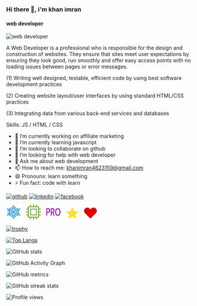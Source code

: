 ### Hi there 👋, i'm khan imran
#### web developer
![web developer](https://media-exp1.licdn.com/dms/image/D5603AQECRpcLyQMmrQ/profile-displayphoto-shrink_200_200/0/1665593746452?e=1671062400&v=beta&t=5Mnv2SMTXl-LgPtsLxAqSkBqjJ5aSjvGkNdIjihwxmk)

A Web Developer is a professional who is responsible for the design and construction of websites. They ensure that sites meet user expectations by ensuring they look good, run smoothly and offer easy access points with no loading issues between pages or error messages.

(1)   Writing well designed, testable, efficient code by using best software development practices

(2)   Creating website layout/user interfaces by using standard HTML/CSS practices

(3)   Integrating data from various back-end services and databases



Skills: JS / HTML / CSS

- 🔭 I’m currently working on affiliate marketing 
- 🌱 I’m currently learning javascript 
- 👯 I’m looking to collaborate on github 
- 🤔 I’m looking for help with web developer 
- 💬 Ask me about web development 
- 📫 How to reach me: khanimran4623159@gmail.com 
- 😄 Pronouns: learn something 
- ⚡ Fun fact: code with learn 


[<img src='https://cdn.jsdelivr.net/npm/simple-icons@3.0.1/icons/github.svg' alt='github' height='40'>](https://github.com/https://github.com/imran3191)  [<img src='https://cdn.jsdelivr.net/npm/simple-icons@3.0.1/icons/linkedin.svg' alt='linkedin' height='40'>](https://www.linkedin.com/in/https://www.linkedin.com/in/khan-imran-119b7a1b8//)  [<img src='https://cdn.jsdelivr.net/npm/simple-icons@3.0.1/icons/facebook.svg' alt='facebook' height='40'>](https://www.facebook.com/https://web.facebook.com/sunami.khan.104)  

<a href='https://archiveprogram.github.com/'><img src='https://raw.githubusercontent.com/acervenky/animated-github-badges/master/assets/acbadge.gif' width='40' height='40'></a> <a href='https://docs.github.com/en/developers'><img src='https://raw.githubusercontent.com/acervenky/animated-github-badges/master/assets/devbadge.gif' width='40' height='40'></a> <a href='https://github.com/pricing'><img src='https://raw.githubusercontent.com/acervenky/animated-github-badges/master/assets/pro.gif' width='40' height='40'></a> <a href='https://stars.github.com/'><img src='https://raw.githubusercontent.com/acervenky/animated-github-badges/master/assets/starbadge.gif' width='35' height='35'></a> <a href='https://docs.github.com/en/github/supporting-the-open-source-community-with-github-sponsors'><img src='https://raw.githubusercontent.com/acervenky/animated-github-badges/master/assets/sponsorbadge.gif' width='35' height='35'></a> 

[![trophy](https://github-profile-trophy.vercel.app/?username=https://github.com/imran3191)](https://github.com/ryo-ma/github-profile-trophy)

[![Top Langs](https://github-readme-stats.vercel.app/api/top-langs/?username=https://github.com/imran3191)](https://github.com/anuraghazra/github-readme-stats)

![GitHub stats](https://github-readme-stats.vercel.app/api?username=https://github.com/imran3191&show_icons=true&count_private=true)  

![GitHub Activity Graph](https://activity-graph.herokuapp.com/graph?username=https://github.com/imran3191)  

![GitHub metrics](https://metrics.lecoq.io/https://github.com/imran3191)  

![GitHub streak stats](https://github-readme-streak-stats.herokuapp.com/?user=https://github.com/imran3191)  

![Profile views](https://gpvc.arturio.dev/https://github.com/imran3191)  

